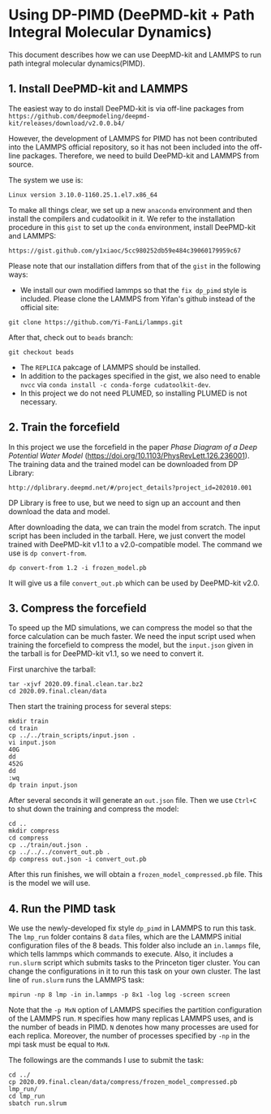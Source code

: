 # Using DP-PIMD (DeePMD-kit + Path Integral Molecular Dynamics)
This document describes how we can use DeepMD-kit and LAMMPS to run path integral molecular dynamics(PIMD). 
## 1. Install DeePMD-kit and LAMMPS
The easiest way to do install DeePMD-kit is via off-line packages from
```https://github.com/deepmodeling/deepmd-kit/releases/download/v2.0.0.b4/```

However, the development of LAMMPS for PIMD has not been contributed into the LAMMPS official repository, so it has not been included into the off-line packages. Therefore, we need to build DeePMD-kit and LAMMPS from source.

The system we use is:
```
Linux version 3.10.0-1160.25.1.el7.x86_64
```
To make all things clear, we set up a new `anaconda` environment and then install the compilers and cudatoolkit in it. We refer to the installation procedure in this `gist` to set up the `conda` environment, install DeePMD-kit and LAMMPS:
```
https://gist.github.com/y1xiaoc/5cc980252db59e484c39060179959c67
```
Please note that our installation differs from that of the `gist` in the following ways:
- We install our own modified lammps so that the `fix dp_pimd` style is included. Please clone the LAMMPS from Yifan's github instead of the official site:
```
git clone https://github.com/Yi-FanLi/lammps.git
```
After that, check out to `beads` branch:
```
git checkout beads
```
- The `REPLICA` pakcage of LAMMPS should be installed.
- In addition to the packages specified in the gist, we also need to enable `nvcc` via `conda install -c conda-forge cudatoolkit-dev`.
- In this project we do not need PLUMED, so installing PLUMED is not necessary. 



## 2. Train the forcefield
In this project we use the forcefield in the paper *Phase Diagram of a Deep Potential Water Model* (https://doi.org/10.1103/PhysRevLett.126.236001). The training data and the trained model can be downloaded from DP Library: 
```
http://dplibrary.deepmd.net/#/project_details?project_id=202010.001
````
DP Library is free to use, but we need to sign up an account and then download the data and model. 

After downloading the data, we can train the model from scratch. The input script has been included in the tarball. Here, we just convert the model trained with DeePMD-kit v1.1 to a v2.0-compatible model. The command we use is `dp convert-from`.
```
dp convert-from 1.2 -i frozen_model.pb
```
It will give us a file `convert_out.pb` which can be used by DeePMD-kit v2.0.

## 3. Compress the forcefield
To speed up the MD simulations, we can compress the model so that the force calculation can be much faster. We need the input script used when training the forcefield to compress the model, but the `input.json` given in the tarball is for DeePMD-kit v1.1, so we need to convert it.

First unarchive the tarball:
```
tar -xjvf 2020.09.final.clean.tar.bz2
cd 2020.09.final.clean/data
```
Then start the training process for several steps:
```
mkdir train
cd train
cp ../../train_scripts/input.json .
vi input.json
40G
dd
452G
dd
:wq
dp train input.json
```
After several seconds it will generate an `out.json` file. Then we use `Ctrl+C` to shut down the training and compress the model:
```
cd ..
mkdir compress
cd compress
cp ../train/out.json .
cp ../../../convert_out.pb .
dp compress out.json -i convert_out.pb
```
After this run finishes, we will obtain a `frozen_model_compressed.pb` file. This is the model we will use.

## 4. Run the PIMD task
We use the newly-developed fix style `dp_pimd` in LAMMPS to run this task. The `lmp_run` folder contains 8 `data` files, which are the LAMMPS initial configuration files of the 8 beads. This folder also include an `in.lammps` file, which tells lammps which commands to execute. Also, it includes a `run.slurm` script which submits tasks to the Princeton tiger cluster. You can change the configurations in it to run this task on your own cluster. The last line of `run.slurm` runs the LAMMPS task:
```
mpirun -np 8 lmp -in in.lammps -p 8x1 -log log -screen screen
```
Note that the `-p MxN` option of LAMMPS specifies the partition configuration of the LAMMPS run. `M` specifies how many replicas LAMMPS uses, and is the number of beads in PIMD. `N` denotes how many processes are used for each replica. Moreover, the number of processes specified by `-np` in the mpi task must be equal to `MxN`.

The followings are the commands I use to submit the task:
```
cd ../
cp 2020.09.final.clean/data/compress/frozen_model_compressed.pb lmp_run/
cd lmp_run
sbatch run.slrum
```

